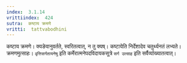 ```yaml
---
index:  3.1.14
vrittiindex:  424
sutra:  कष्टाय क्रमणे
vritti:  tattvabodhini 
---
```


कष्टाय क्रमणे। क्यङेवानुवर्तते, स्वरितत्वात्, न तु क्यष्। कष्टायेति निर्देशादेव चतुर्थ्यनतं लभ्यते। क्रमणमुत्साहः। `वृत्तिसर्गतायनेषु` इति कर्मेरात्मनेपदविदायकसूत्रे `सर्ग उत्साह` इति सर्वैर्व्याख्यातत्वात्।

